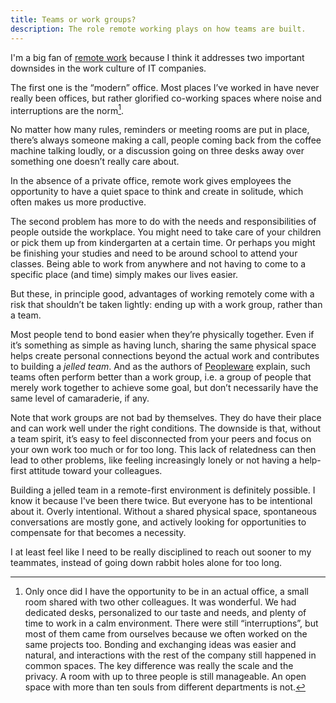 ```yaml
---
title: Teams or work groups?
description: The role remote working plays on how teams are built.
---
```


<!--more-->

I'm a big fan of [remote work](https://en.wikipedia.org/wiki/Remote_work) because I think it addresses two important downsides in the work culture of IT companies.

The first one is the “modern” office. Most places I’ve worked in have never really been offices, but rather glorified co-working spaces where noise and interruptions are the norm[^1].

No matter how many rules, reminders or meeting rooms are put in place, there’s always someone making a call, people coming back from the coffee machine talking loudly, or a discussion going on three desks away over something one doesn’t really care about.

In the absence of a private office, remote work gives employees the opportunity to have a quiet space to think and create in solitude, which often makes us more productive.

The second problem has more to do with the needs and responsibilities of people outside the workplace. You might need to take care of your children or pick them up from kindergarten at a certain time. Or perhaps you might be finishing your studies and need to be around school to attend your classes. Being able to work from anywhere and not having to come to a specific place (and time) simply makes our lives easier.

But these, in principle good, advantages of working remotely come with a risk that shouldn’t be taken lightly: ending up with a work group, rather than a team.

Most people tend to bond easier when they’re physically together. Even if it’s something as simple as having lunch, sharing the same physical space helps create personal connections beyond the actual work and contributes to building a _jelled team_. And as the authors of [Peopleware](https://www.pearson.ch/shop/weiterbildung/peopleware-productive-projects-and-teams-9780321934116) explain, such teams often perform better than a work group, i.e. a group of people that merely work together to achieve some goal, but don’t necessarily have the same level of camaraderie, if any.

Note that work groups are not bad by themselves. They do have their place and can work well under the right conditions. The downside is that, without a team spirit, it’s easy to feel disconnected from your peers and focus on your own work too much or for too long. This lack of relatedness can then lead to other problems, like feeling increasingly lonely or not having a help-first attitude toward your colleagues.

Building a jelled team in a remote-first environment is definitely possible. I know it because I've been there twice. But everyone has to be intentional about it. Overly intentional. Without a shared physical space, spontaneous conversations are mostly gone, and actively looking for opportunities to compensate for that becomes a necessity.

I at least feel like I need to be really disciplined to reach out sooner to my teammates, instead of going down rabbit holes alone for too long.

[^1]: Only once did I have the opportunity to be in an actual office, a small room shared with two other colleagues. It was wonderful. We had dedicated desks, personalized to our taste and needs, and plenty of time to work in a calm environment. There were still “interruptions”, but most of them came from ourselves because we often worked on the same projects too. Bonding and exchanging ideas was easier and natural, and interactions with the rest of the company still happened in common spaces. The key difference was really the scale and the privacy. A room with up to three people is still manageable. An open space with more than ten souls from different departments is not.
